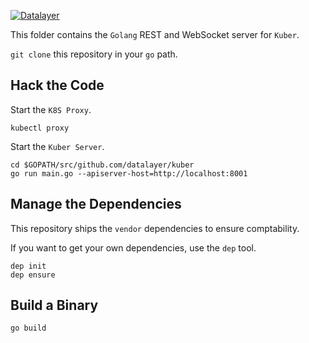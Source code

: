 [![Datalayer](http://datalayer.io/img/logo-datalayer-horizontal.png)](http://datalayer.io)

This folder contains the `Golang` REST and WebSocket server for `Kuber`.

`git clone` this repository in your `go` path.

## Hack the Code

Start the `K8S Proxy`.

```
kubectl proxy
```

Start the `Kuber Server`.

```
cd $GOPATH/src/github.com/datalayer/kuber
go run main.go --apiserver-host=http://localhost:8001
```

## Manage the Dependencies

This repository ships the `vendor` dependencies to ensure comptability.

If you want to get your own dependencies, use the `dep` tool.

```shell
dep init
dep ensure
```

## Build a Binary

```shell
go build
```
